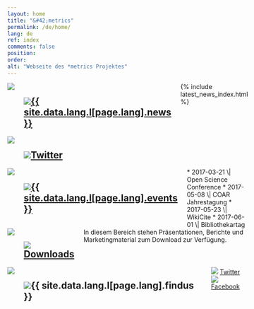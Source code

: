```yaml
---
layout: home
title: "&#42;metrics"
permalink: /de/home/
lang: de
ref: index
comments: false
position:
order:
alt: "Webseite des *metrics Projektes"
---
```

<div class="columns collapse mansonry__wrap">
<div id="masonry-container" class="small-collapse medium-collapse">

<!-- News -->
<div class="featurebox columns medium-6">
    <div class="hide-for-small-only columns medium-2 featurebox__icon">
        <img src="{{ site.baseurl }}/img/pulse.svg">
    </div>
    <div class="columns medium-10">
        <h2 class="featurebox__header"><img src="{{ site.baseurl }}/img/pulse.svg" class="show-for-small-only"><a href="{{ site.baseurl }}/de/meldungen/">{{ site.data.lang.l[page.lang].news }}</a></h2>
        <div class="featurebox__content">
            {% include latest_news_index.html %}
        </div>
    </div>
</div>

<!-- Twitter -->
<div class="featurebox columns medium-6">
    <div class="hide-for-small-only columns medium-2 featurebox__icon">
        <img src="{{ site.baseurl }}/img/twitter.svg">
    </div>
    <div class="columns medium-10">
        <h2 class="featurebox__header"><img src="{{ site.baseurl }}/img/twitter.svg" class="show-for-small-only"><a href="https://twitter.com/metrics_project">Twitter</a></h2>
        <div id="featurebox__content__twitter" class="featurebox__content">
        </div>
    </div>
</div>

<!-- Events -->
<div class="featurebox columns medium-6">
    <div class="hide-for-small-only columns medium-2 featurebox__icon">
        <img src="{{ site.baseurl }}/img/calendar.svg">
    </div>
    <div class="columns medium-10">
        <h2 class="featurebox__header"><img src="{{ site.baseurl }}/img/calendar.svg" class="show-for-small-only"><a href="{{ site.baseurl }}/de/veranstaltungen/">{{ site.data.lang.l[page.lang].events }}</a></h2>
<div class="featurebox__content" markdown="1">
<!-- Start editing content here -->
* 2017-03-21 \| Open Science Conference
* 2017-05-08 \| COAR Jahrestagung
* 2017-05-23 \| WikiCite
* 2017-06-01 \| Bibliothekartag
<!-- Stop editing content here -->
</div>
    </div>
</div>

<!-- Downloads -->
<div class="featurebox columns medium-6">
    <div class="hide-for-small-only columns medium-2 featurebox__icon">
        <img src="{{ site.baseurl }}/img/download.svg">
    </div>
    <div class="columns medium-10">
        <h2 class="featurebox__header"><img src="{{ site.baseurl }}/img/download.svg" class="show-for-small-only"><a href="{{ site.baseurl }}/de/downloads/">Downloads</a></h2>
<div class="featurebox__content" markdown="1">
<!-- Start editing content here -->
In diesem Bereich stehen Präsentationen, Berichte und Marketingmaterial zum Download zur Verfügung.
<!-- Stop editing content here -->
</div>
    </div>
</div>

<!-- Find us at -->
<div class="featurebox columns medium-6">
    <div class="hide-for-small-only columns medium-2 featurebox__icon">
        <img src="{{ site.baseurl }}/img/email.svg">
    </div>
    <div class="columns medium-10">
    <h2 class="featurebox__header"><img src="{{ site.baseurl }}/img/email.svg" class="show-for-small-only">{{ site.data.lang.l[page.lang].findus }}</h2>
        <div class="featurebox__content">
            <img src="{{ site.baseurl }}/img/twitter.svg"> <a href="https://twitter.com/metrics_project">Twitter</a> <br>
            <img src="{{ site.baseurl }}/img/facebook.svg"> <a href="https://www.facebook.com/metricsproject">Facebook</a>
        </div>
    </div>
</div>

</div>
</div>
